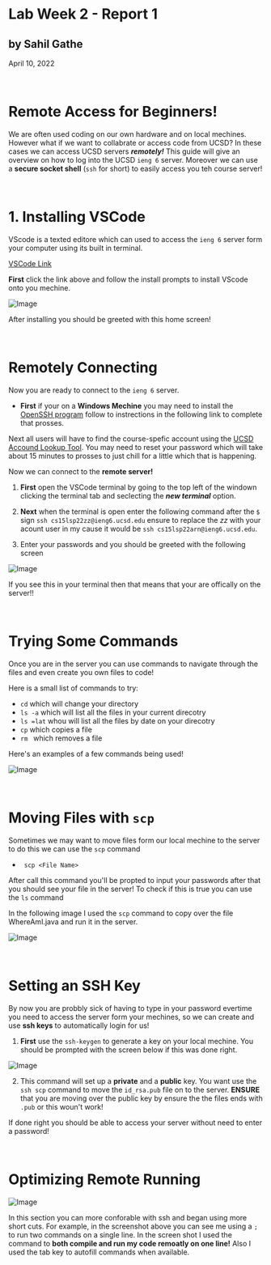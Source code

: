 # Lab Week 2 - Report 1
## by Sahil Gathe
April 10, 2022

<br>

# Remote Access for Beginners! 
We are often used coding on our own hardware and on local mechines. However what if we want to collabrate or access code from UCSD? In these cases we can access UCSD servers ***remotely!*** This guide will give an overview on how to log into the UCSD ```ieng 6``` server. Moreover we can use a **secure socket shell** (```ssh``` for short) to easily access you teh course server!

<br>


# 1. Installing VSCode
VScode is a texted editore which can used to access the ```ieng 6``` server form your computer using its built in terminal. 

[VSCode Link](https://code.visualstudio.com/)

**First** click the link above and follow the install prompts to install VScode onto you mechine. 

![Image](ImagesReport1\VSCode.png)

After installing you should be greeted with this home screen!

<br>

# Remotely Connecting 
Now you are ready to connect to the ```ieng 6``` server. 

* **First** if your on a **Windows Mechine** you may need to install the [OpenSSH program](https://docs.microsoft.com/en-us/windows-server/administration/openssh/openssh_install_firstuse) follow to instrections in the following link to complete that prosses.

Next all users will have to find the course-spefic account using the [UCSD Accound Lookup Tool](https://sdacs.ucsd.edu/~icc/index.php). You may need to reset your password which will take about 15 minutes to prosses to just chill for a little which that is happening. 

Now we can connect to the **remote server!**

1. **First** open the VSCode terminal by going to the top left of the windown clicking the terminal tab and seclecting the ***new terminal*** option.

2. **Next** when the terminal is open enter the following command after the ```$``` sign ```ssh cs15lsp22zz@ieng6.ucsd.edu``` ensure to replace the *zz* with your acount user in my cause it would be ```ssh cs15lsp22arn@ieng6.ucsd.edu```.

3. Enter your passwords and you should be greeted with the following screen

![Image](ImagesReport1/ReomtelyConnecting.png) 

If you see this in your terminal then that means that your are offically on the server!!

<br>

# Trying Some Commands

Once you are in the server you can use commands to navigate through the files and even create you own files to code!

Here is a small list of commands to try:
* ```cd``` which will change your directory 
* ```ls -a``` which will list all the files in your current direcotry
* ```ls =lat``` whou will list all the files by date on your direcotry
* ```cp``` which copies a file
* ```rm ``` which removes a file

Here's an examples of a few commands being used!

![Image](ImagesReport1/tryCMD.png)

<br>

# Moving Files with ```scp```

Sometimes we may want to move files form our local mechine to the server to do this we can use the ```scp``` command

* ``` scp <File Name>``` 

After call this command you'll be propted to input your passwords after that you should see your file in the server! To check if this is true you can use the ```ls``` command

In the following image I used the ```scp``` command to copy over the file WhereAmI.java and run it in the server. 

![Image](ImagesReport1/MoveingFIles.png)

<br>

# Setting an SSH Key
By now you are probbly sick of having to type in your password evertime you need to access the server form your mechines, so we can create and use **ssh keys** to automatically login for us!

1. **First** use the ```ssh-keygen``` to generate a key on your local mechine. You should be prompted with the screen below if this was done right. 

![Image](ImagesReport1/key.png)

2. This command will set up a **private** and a **public** key. You want use the ```ssh scp``` command to move the ```id_rsa.pub``` file on to the server. **ENSURE** that you are moving over the public key by ensure the the files ends with ```.pub``` or this woun't work!

If done right you should be able to access your server without need to enter a password!

<br>

# Optimizing Remote Running
![Image](ImagesReport1/opt.png)

In this section you can more conforable with ssh and began using more short cuts. For example, in the screenshot above you can see me using a ```;``` to run two commands on a single line. In the screen shot I used the command to **both compile and run my code remoatly on one line!** Also I used the tab key to autofill commands when available. 